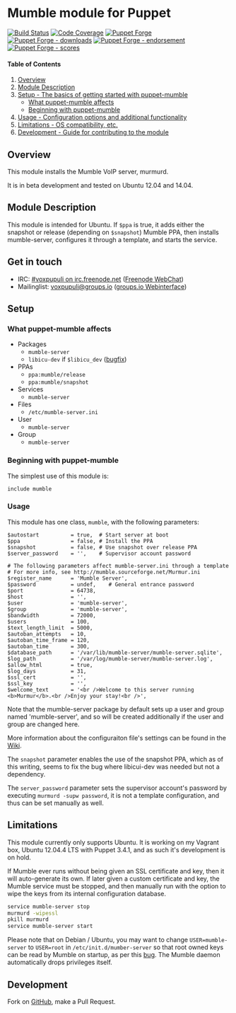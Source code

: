 # Mumble module for Puppet

[![Build Status](https://travis-ci.org/voxpupuli/puppet-mumble.png?branch=master)](https://travis-ci.org/voxpupuli/puppet-mumble)
[![Code Coverage](https://coveralls.io/repos/github/voxpupuli/puppet-mumble/badge.svg?branch=master)](https://coveralls.io/github/voxpupuli/puppet-mumble)
[![Puppet Forge](https://img.shields.io/puppetforge/v/puppet/mumble.svg)](https://forge.puppetlabs.com/puppet/mumble)
[![Puppet Forge - downloads](https://img.shields.io/puppetforge/dt/puppet/mumble.svg)](https://forge.puppetlabs.com/puppet/mumble)
[![Puppet Forge - endorsement](https://img.shields.io/puppetforge/e/puppet/mumble.svg)](https://forge.puppetlabs.com/puppet/mumble)
[![Puppet Forge - scores](https://img.shields.io/puppetforge/f/puppet/mumble.svg)](https://forge.puppetlabs.com/puppet/mumble)

#### Table of Contents

1. [Overview](#overview)
2. [Module Description](#module-description)
3. [Setup - The basics of getting started with puppet-mumble](#setup)
    * [What puppet-mumble affects](#what-puppet-mumble-affects)
    * [Beginning with puppet-mumble](#beginning-with-puppet-mumble)
4. [Usage - Configuration options and additional functionality](#usage)
5. [Limitations - OS compatibility, etc.](#limitations)
6. [Development - Guide for contributing to the module](#development)

## Overview

This module installs the Mumble VoIP server, murmurd.

It is in beta development and tested on Ubuntu 12.04 and 14.04.

## Module Description

This module is intended for Ubuntu. If `$ppa` is true, it adds either
the snapshot or release (depending on `$snapshot`) Mumble PPA, then
installs mumble-server, configures it through a template, and starts
the service.

## Get in touch

* IRC: [#voxpupuli on irc.freenode.net](irc://irc.freenode.net/voxpupuli)
  ([Freenode WebChat](http://webchat.freenode.net/?channels=%23voxpupuli))
* Mailinglist: <voxpupuli@groups.io>
  ([groups.io Webinterface](https://groups.io/g/voxpupuli/topics))

## Setup

### What puppet-mumble affects

* Packages
    * `mumble-server`
    * `libicu-dev` if `$libicu_dev` ([bugfix](https://bugs.launchpad.net/ubuntu/+source/qt4-x11/+bug/989915))
* PPAs
    * `ppa:mumble/release`
    * `ppa:mumble/snapshot`
* Services
    * `mumble-server`
* Files
    * `/etc/mumble-server.ini`
* User
    * `mumble-server`
* Group
    * `mumble-server`

### Beginning with puppet-mumble

The simplest use of this module is:

    include mumble

### Usage

This module has one class, `mumble`, with the following
parameters:

    $autostart          = true,  # Start server at boot
    $ppa                = false, # Install the PPA
    $snapshot           = false, # Use snapshot over release PPA
    $server_password    = '',    # Supervisor account password

    # The following parameters affect mumble-server.ini through a template
    # For more info, see http://mumble.sourceforge.net/Murmur.ini
    $register_name      = 'Mumble Server',
    $password           = undef,    # General entrance password
    $port               = 64738,
    $host               = '',
    $user               = 'mumble-server',
    $group              = 'mumble-server',
    $bandwidth          = 72000,
    $users              = 100,
    $text_length_limit  = 5000,
    $autoban_attempts   = 10,
    $autoban_time_frame = 120,
    $autoban_time       = 300,
    $database_path      = '/var/lib/mumble-server/mumble-server.sqlite',
    $log_path           = '/var/log/mumble-server/mumble-server.log',
    $allow_html         = true,
    $log_days           = 31,
    $ssl_cert           = '',
    $ssl_key            = '',
    $welcome_text       = '<br />Welcome to this server running <b>Murmur</b>.<br />Enjoy your stay!<br />',

Note that the mumble-server package by default sets up a user and
group named 'mumble-server', and so will be created additionally if
the user and group are changed here.

More information about the configuraiton file's settings can be found
in the [Wiki](http://mumble.sourceforge.net/Murmur.ini).

The `snapshot` parameter enables the use of the snapshot PPA, which as
of this writing, seems to fix the bug where libicui-dev was needed but
not a dependency.

The `server_password` parameter sets the supervisor account's password
by executing `murmurd -supw password`, it is not a template
configuration, and thus can be set manually as well.

## Limitations

This module currently only supports Ubuntu. It is working on my
Vagrant box, Ubuntu 12.04.4 LTS with Puppet 3.4.1, and as such it's
development is on hold.

If Mumble ever runs without being given an SSL certificate and key,
then it will auto-generate its own. If later given a custom
certificate and key, the Mumble service must be stopped, and then
manually run with the option to wipe the keys from its internal
configuration database.

```sh
service mumble-server stop
murmurd -wipessl
pkill murmurd
service mumble-server start
```

Please note that on Debian / Ubuntu, you may want to change
`USER=mumble-server` to `USER=root` in `/etc/init.d/mumber-server` so
that root owned keys can be read by Mumble on startup, as per this
[bug](https://bugs.launchpad.net/ubuntu/+source/mumble/+bug/1017301). The
Mumble daemon automatically drops privileges itself.

## Development

Fork on [GitHub](https://github.com/voxpupuli/puppet-mumble), make a Pull Request.
